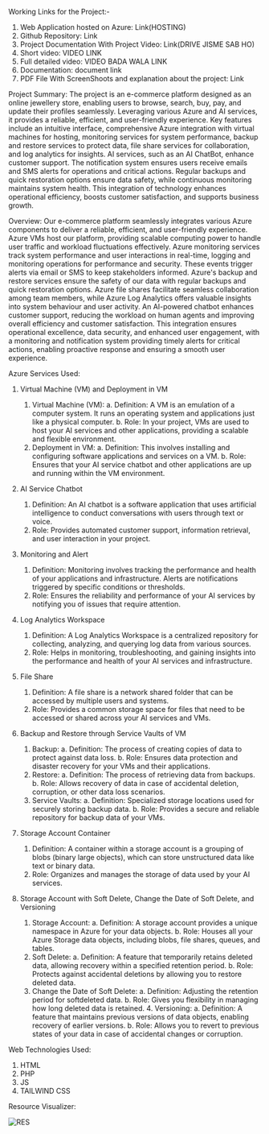 Working Links for the Project:-
1.	Web Application hosted on Azure: Link(HOSTING)
2.	Github Repository: Link
3.	Project Documentation With Project Video: Link(DRIVE JISME SAB HO)
4.	Short video: VIDEO LINK
5.	Full detailed video: VIDEO BADA WALA LINK
6.	Documentation: document link
7.	PDF File With ScreenShoots and explanation about the project: Link
   
Project Summary: 
  The project is an e-commerce platform designed as an online jewellery store, enabling users to browse, search, buy, pay, and update their profiles seamlessly. Leveraging various Azure and AI services, it provides a reliable, efficient, and user-friendly experience. Key features include an intuitive interface, comprehensive Azure integration with virtual machines for hosting, monitoring services for system performance, backup and restore services to protect data, file share services for collaboration, and log analytics for insights. AI services, such as an AI ChatBot, enhance customer support. The notification system ensures users receive emails and SMS alerts for operations and critical actions. Regular backups and quick restoration options ensure data safety, while continuous monitoring maintains system health. This integration of technology enhances operational efficiency, boosts customer satisfaction, and supports business growth.

Overview: 
  Our e-commerce platform seamlessly integrates various Azure components to deliver a reliable, efficient, and user-friendly experience. Azure VMs host our platform, providing scalable computing power to handle user traffic and workload fluctuations effectively. Azure monitoring services track system performance and user interactions in real-time, logging and monitoring operations for performance and security. These events trigger alerts via email or SMS to keep stakeholders informed. Azure's backup and restore services ensure the safety of our data with regular backups and quick restoration options. Azure file shares facilitate seamless collaboration among team members, while Azure Log Analytics offers valuable insights into system behaviour and user activity. An AI-powered chatbot enhances customer support, reducing the workload on human agents and improving overall efficiency and customer satisfaction. This integration ensures operational excellence, data security, and enhanced user engagement, with a monitoring and notification system providing timely alerts for critical actions, enabling proactive response and ensuring a smooth user experience.

Azure Services Used:
1.	Virtual Machine (VM) and Deployment in VM
      1.	Virtual Machine (VM):
      a.	Definition: A VM is an emulation of a computer system. It runs an operating system and applications just like a physical computer.
      b.	Role: In your project, VMs are used to host your AI services and other applications, providing a scalable and flexible environment.
      2.	Deployment in VM:
      a.	Definition: This involves installing and configuring software applications and services on a VM.
      b.	Role: Ensures that your AI service chatbot and other applications are up and running within the VM environment.

2.	AI Service Chatbot
      1.	Definition: An AI chatbot is a software application that uses artificial intelligence to conduct conversations with users through text or voice.
      2.	Role: Provides automated customer support, information retrieval, and user interaction in your project.

3.	Monitoring and Alert
      1.	Definition: Monitoring involves tracking the performance and health of your applications and infrastructure. Alerts are notifications triggered by specific conditions or thresholds.
      2.	Role: Ensures the reliability and performance of your AI services by notifying you of issues that require attention.

4.	Log Analytics Workspace
      1.	Definition: A Log Analytics Workspace is a centralized repository for collecting, analyzing, and querying log data from various sources.
      2.	Role: Helps in monitoring, troubleshooting, and gaining insights into the performance and health of your AI services and infrastructure.

5.	File Share
      1.	Definition: A file share is a network shared folder that can be accessed by multiple users and systems.
      2.	Role: Provides a common storage space for files that need to be accessed or shared across your AI services and VMs.

6.	Backup and Restore through Service Vaults of VM
     1.	Backup:
            a.	Definition: The process of creating copies of data to protect against data loss.
            b.	Role: Ensures data protection and disaster recovery for your VMs and their applications.
    2.	Restore:
            a.	Definition: The process of retrieving data from backups.
            b.	Role: Allows recovery of data in case of accidental deletion, corruption, or other data loss scenarios.
     3.	Service Vaults:
            a.	Definition: Specialized storage locations used for securely storing backup data.
            b.	Role: Provides a secure and reliable repository for backup data of your VMs.

7.	Storage Account Container
    1.	Definition: A container within a storage account is a grouping of blobs (binary large objects), which can store unstructured data like text or binary data.
    2.	Role: Organizes and manages the storage of data used by your AI services.

8.	Storage Account with Soft Delete, Change the Date of Soft Delete, and Versioning
       1.	Storage Account:
              a.	Definition: A storage account provides a unique namespace in Azure for your data objects.
              b.	Role: Houses all your Azure Storage data objects, including blobs, file shares, queues, and tables.
     2.	Soft Delete:
              a.	Definition: A feature that temporarily retains deleted data, allowing recovery within a specified retention period.
              b.	Role: Protects against accidental deletions by allowing you to restore deleted data.
       3.	Change the Date of Soft Delete:
              a.	Definition: Adjusting the retention period for softdeleted data.
              b.	Role: Gives you flexibility in managing how long deleted data is retained.
        4.	Versioning:
              a.	Definition: A feature that maintains previous versions of data objects, enabling recovery of earlier versions.
              b.	Role: Allows you to revert to previous states of your data in case of accidental changes or corruption.

Web Technologies Used:
  1.	HTML
  2.	PHP
  3.	JS
  4.	TAILWIND CSS

Resource Visualizer:

![RES](https://github.com/02vandup11/Azureproject/assets/138954560/444048a6-3171-43d5-9e53-9a4f33c25626)

